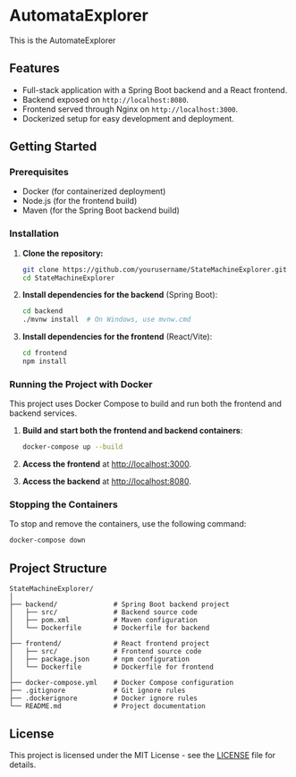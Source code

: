 
# AutomataExplorer

This is the AutomateExplorer

## Features
- Full-stack application with a Spring Boot backend and a React frontend.
- Backend exposed on `http://localhost:8080`.
- Frontend served through Nginx on `http://localhost:3000`.
- Dockerized setup for easy development and deployment.

## Getting Started

### Prerequisites

- Docker (for containerized deployment)
- Node.js (for the frontend build)
- Maven (for the Spring Boot backend build)

### Installation

1. **Clone the repository:**

   ```bash
   git clone https://github.com/yourusername/StateMachineExplorer.git
   cd StateMachineExplorer
   ```

2. **Install dependencies for the backend** (Spring Boot):

   ```bash
   cd backend
   ./mvnw install  # On Windows, use mvnw.cmd
   ```

3. **Install dependencies for the frontend** (React/Vite):

   ```bash
   cd frontend
   npm install
   ```

### Running the Project with Docker

This project uses Docker Compose to build and run both the frontend and backend services.

1. **Build and start both the frontend and backend containers**:

   ```bash
   docker-compose up --build
   ```

2. **Access the frontend** at [http://localhost:3000](http://localhost:3000).

3. **Access the backend** at [http://localhost:8080](http://localhost:8080).

### Stopping the Containers

To stop and remove the containers, use the following command:

```bash
docker-compose down
```

## Project Structure

```plaintext
StateMachineExplorer/
│
├── backend/              # Spring Boot backend project
│   ├── src/              # Backend source code
│   ├── pom.xml           # Maven configuration
│   └── Dockerfile        # Dockerfile for backend
│
├── frontend/             # React frontend project
│   ├── src/              # Frontend source code
│   ├── package.json      # npm configuration
│   └── Dockerfile        # Dockerfile for frontend
│
├── docker-compose.yml    # Docker Compose configuration
├── .gitignore            # Git ignore rules
├── .dockerignore         # Docker ignore rules
└── README.md             # Project documentation
```


## License
This project is licensed under the MIT License - see the [LICENSE](LICENSE) file for details.
